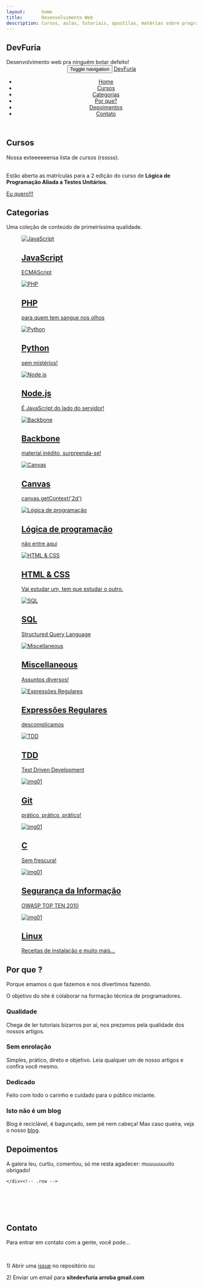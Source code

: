 ```yaml
---
layout:      home
title:       Desenvolvimento Web
description: Cursos, aulas, tutoriais, apostilas, matérias sobre programação web!
---
```



<!-- Home start -->
<section id="home" class="pfblock-image screen-height">
    <div class="home-overlay"></div>
    <div class="intro">
        <h1>DevFuria</h1>
        <div class="start">Desenvolvimento web pra ninguém botar defeito!</div>
    </div>
    <a href="#cursos">
        <div class="scroll-down">
            <span>
                <i class="fa fa-angle-down fa-2x"></i>
            </span>
        </div>
    </a>
</section>

<header class="header">
    <nav class="navbar navbar-custom" role="navigation">
        <div class="container">
            <div class="navbar-header">
                <button type="button" class="navbar-toggle" data-toggle="collapse" data-target="#custom-collapse">
                    <span class="sr-only">Toggle navigation</span>
                    <span class="icon-bar"></span>
                    <span class="icon-bar"></span>
                    <span class="icon-bar"></span>
                </button>
                <a class="navbar-" href="{{ base_url() }}">DevFuria</a>
            </div>
            <div class="collapse navbar-collapse" id="custom-collapse">
                <ul class="nav navbar-nav navbar-right">
                    <li><a href="#home">Home</a></li>
                    <li><a href="#cursos">Cursos</a></li>
                    <li><a href="#categorias">Categorias</a></li>
                    <li><a href="#razao">Por que?</a></li>
                    <li><a href="#depoimentos">Depoimentos</a></li>
                    <li><a href="#contato">Contato</a></li>
                </ul>
            </div>
        </div><!-- .container -->
    </nav>
</header>

<!-- Cursos -->
<section id="cursos" class="pfblock pfblock-gray">
    <div class="container">
        <div class="row">
            <div class="col-sm-6 col-sm-offset-3">
                <div class="pfblock-header wow fadeInUp">
                    <h2 class="pfblock-title">Cursos</h2>
                    <div class="pfblock-line"></div>
                    <div class="pfblock-subtitle">Nossa exteeeeeensa lista de cursos (rsssss).</div>
                    <br />
                    <p>Estão aberta as matrículas para a 2 edição do curso de <strong>Lógica de Programação Aliada a Testes Unitários</strong>.</p>
                    <p><a class="btn btn-primary" href="{{ base_url() }}/cursos/logica-de-programacao-aliada-a-testes-unitarios-proxima-edicao/?utm_source=devfuria.com.br&utm_campaign=matriculas&utm_medium=home-page" role="button">Eu quero!!!</a></p>
                </div>
            </div>
        </div><!-- .row -->
    </div><!-- .contaier -->
</section>

<!-- Categorias -->
<section id="categorias" class="pfblock">
    <div class="container">
        <div class="row">
            <div class="col-sm-6 col-sm-offset-3">
                <div class="pfblock-header wow fadeInUp">
                    <h2 class="pfblock-title">Categorias</h2>
                    <div class="pfblock-line"></div>
                    <div class="pfblock-subtitle">
                        Uma coleção de conteúdo de primeiríssima qualidade.
                    </div>
                </div>
            </div>
        </div><!-- .row -->
        <div class="row">
            <div class="col-xs-12 col-sm-4 col-md-4">
                <div class="grid wow zoomIn">
                    <a href="javascript/">
                        <figure class="effect-bubba">
                            <img src="{{ base_url() }}/app/templates/clean/images/itens-azuis.png" alt="JavaScript"/>
                            <figcaption>
                                <h2>JavaScript</h2>
                                <p>ECMAScript</p>
                            </figcaption>
                        </figure>
                    </a>
                </div>
            </div>
            <div class="col-xs-12 col-sm-4 col-md-4">
                <div class="grid wow zoomIn">
                    <a href="php/">
                        <figure class="effect-bubba">
                            <img src="{{ base_url() }}/app/templates/clean/images/itens-azuis.png" alt="PHP"/>
                            <figcaption>
                                <h2>PHP</h2>
                                <p>para quem tem sangue nos olhos</p>
                            </figcaption>
                        </figure>
                    </a>
                </div>
            </div>
            <div class="col-xs-12 col-sm-4 col-md-4">
                <div class="grid wow zoomIn">
                    <a href="python/">
                        <figure class="effect-bubba">
                            <img src="{{ base_url() }}/app/templates/clean/images/itens-azuis.png" alt="Python"/>
                            <figcaption>
                                <h2>Python</h2>
                                <p>sem mistérios!</p>
                            </figcaption>
                        </figure>
                    </a>
                </div>
            </div>
            <div class="col-xs-12 col-sm-4 col-md-4">
                <div class="grid wow zoomIn">
                    <a href="node.js/">
                        <figure class="effect-bubba">
                            <img src="{{ base_url() }}/app/templates/clean/images/itens-azuis.png" alt="Node.js"/>
                            <figcaption>
                                <h2>Node.js</h2>
                                <p>É JavaScript do lado do servidor!</p>
                            </figcaption>
                        </figure>
                    </a>
                </div>
            </div>
            <div class="col-xs-12 col-sm-4 col-md-4">
                <div class="grid wow zoomIn">
                    <a href="backbone/">
                        <figure class="effect-bubba">
                            <img src="{{ base_url() }}/app/templates/clean/images/itens-azuis.png" alt="Backbone"/>
                            <figcaption>
                                <h2>Backbone</h2>
                                <p>material inédito, surpreenda-se!</p>
                            </figcaption>
                        </figure>
                    </a>
                </div>
            </div>
            <div class="col-xs-12 col-sm-4 col-md-4">
                <div class="grid wow zoomIn">
                    <a href="html-canvas/">
                        <figure class="effect-bubba">
                            <img src="{{ base_url() }}/app/templates/clean/images/itens-azuis.png" alt="Canvas"/>
                            <figcaption>
                                <h2>Canvas</h2>
                                <p>canvas.getContext('2d')</p>
                            </figcaption>
                        </figure>
                    </a>
                </div>
            </div>
            <div class="col-xs-12 col-sm-4 col-md-4">
                <div class="grid wow zoomIn">
                    <a href="logica-de-programacao/">
                        <figure class="effect-bubba">
                            <img src="{{ base_url() }}/app/templates/clean/images/itens-vermelhos.png" alt="Lógica de programação"/>
                            <figcaption>
                                <h2>Lógica de programação</h2>
                                <p>não entre aqui</p>
                            </figcaption>
                        </figure>
                    </a>
                </div>
            </div>
            <div class="col-xs-12 col-sm-4 col-md-4">
                <div class="grid wow zoomIn">
                    <a href="html-css/">
                        <figure class="effect-bubba">
                            <img src="{{ base_url() }}/app/templates/clean/images/itens-azuis.png" alt="HTML & CSS"/>
                            <figcaption>
                                <h2>HTML & CSS</h2>
                                <p>Vai estudar um, tem que estudar o outro.</p>
                            </figcaption>
                        </figure>
                    </a>
                </div>
            </div>
            <div class="col-xs-12 col-sm-4 col-md-4">
                <div class="grid wow zoomIn">
                    <a href="sql/">
                        <figure class="effect-bubba">
                            <img src="{{ base_url() }}/app/templates/clean/images/itens-azuis.png" alt="SQL"/>
                            <figcaption>
                                <h2>SQL</h2>
                                <p>Structured Query Language</p>
                            </figcaption>
                        </figure>
                    </a>
                </div>
            </div>
            <div class="col-xs-12 col-sm-4 col-md-4">
                <div class="grid wow zoomIn">
                    <a href="misc/">
                        <figure class="effect-bubba">
                            <img src="{{ base_url() }}/app/templates/clean/images/itens-azuis.png" alt="Miscellaneous"/>
                            <figcaption>
                                <h2>Miscellaneous</h2>
                                <p>Assuntos diversos!</p>
                            </figcaption>
                        </figure>
                    </a>
                </div>
            </div>
            <div class="col-xs-12 col-sm-4 col-md-4">
                <div class="grid wow zoomIn">
                    <a href="regex/">
                        <figure class="effect-bubba">
                            <img src="{{ base_url() }}/app/templates/clean/images/itens-azuis.png" alt="Expressões Regulares"/>
                            <figcaption>
                                <h2>Expressões Regulares</h2>
                                <p>descomplicamos</p>
                            </figcaption>
                        </figure>
                    </a>
                </div>
            </div>
            <div class="col-xs-12 col-sm-4 col-md-4">
                <div class="grid wow zoomIn">
                    <a href="tdd/">
                        <figure class="effect-bubba">
                            <img src="{{ base_url() }}/app/templates/clean/images/itens-azuis.png" alt="TDD"/>
                            <figcaption>
                                <h2>TDD</h2>
                                <p>Test Driven Development</p>
                            </figcaption>
                        </figure>
                    </a>
                </div>
            </div>
            <div class="col-xs-12 col-sm-4 col-md-4">
                <div class="grid wow zoomIn">
                    <a href="git/">
                        <figure class="effect-bubba">
                            <img src="{{ base_url() }}/app/templates/clean/images/itens-azuis.png" alt="img01"/>
                            <figcaption>
                                <h2>Git</h2>
                                <p>prático, prático, prático!</p>
                            </figcaption>
                        </figure>
                    </a>
                </div>
            </div>
            <div class="col-xs-12 col-sm-4 col-md-4">
                <div class="grid wow zoomIn">
                    <a href="c/">
                        <figure class="effect-bubba">
                            <img src="{{ base_url() }}/app/templates/clean/images/itens-azuis.png" alt="img01"/>
                            <figcaption>
                                <h2>C</h2>
                                <p>Sem frescura!</p>
                            </figcaption>
                        </figure>
                    </a>
                </div>
            </div>
            <div class="col-xs-12 col-sm-4 col-md-4">
                <div class="grid wow zoomIn">
                    <a href="seguranca-da-informacao/">
                        <figure class="effect-bubba">
                            <img src="{{ base_url() }}/app/templates/clean/images/itens-azuis.png" alt="img01"/>
                            <figcaption>
                                <h2>Segurança da Informação</h2>
                                <p>OWASP TOP TEN 2010</p>
                            </figcaption>
                        </figure>
                    </a>
                </div>
            </div>
            <div class="col-xs-12 col-sm-4 col-md-4">
                <div class="grid wow zoomIn">
                    <a href="linux/">
                        <figure class="effect-bubba">
                            <img src="{{ base_url() }}/app/templates/clean/images/itens-azuis.png" alt="img01"/>
                            <figcaption>
                                <h2>Linux</h2>
                                <p>Receitas de instalação e muito mais...</p>
                            </figcaption>
                        </figure>
                    </a>
                </div>
            </div>
        </div>
    </div><!-- .contaier -->
</section>

<!-- Tá esperando o quê ?
<section class="calltoaction">
    <div class="container">
        <div class="row">
            <div class="col-md-12 col-lg-12">
                <h2 class="wow slideInRight" data-wow-delay=".1s">Tá esperando o quê?</h2>
                <div class="calltoaction-decription wow slideInRight" data-wow-delay=".2s">
                    <p>Demorou para estudar com a gente!</p>
                    <p>E não é porque é grátis não, é que aqui tem qualidade!</p>
                </div>
            </div>
            <div class="col-md-12 col-lg-12 calltoaction-btn wow slideInRight" data-wow-delay=".3s">
                <a href="#categorias" class="btn btn-lg">Escolha uma categoria</a>
            </div>
        </div><!-- .row
    </div><!-- .container
</section> -->


<!-- Por que ? -->
<section id="razao" class="pfblock pfblock-gray">
    <div class="container">
        <div class="row">
            <div class="col-sm-6 col-sm-offset-3">
                <div class="pfblock-header wow fadeInUp">
                    <h2 class="pfblock-title">Por que ?</h2>
                    <div class="pfblock-line"></div>
                    <div class="pfblock-subtitle">
                        <p>Porque amamos o que fazemos e nos divertimos fazendo.</p>
                        <p>O objetivo do site é colaborar na formação técnica de programadores.</p>
                    </div>
                </div>
            </div>
        </div>
        <div class="row">
            <div class="col-sm-3">
                <div class="iconbox wow slideInLeft">
                    <div class="iconbox-icon">
                        <span class="icon-magic-wand"></span>
                    </div>
                    <div class="iconbox-text">
                        <h3 class="iconbox-title">Qualidade</h3>
                        <div class="iconbox-desc">
                            Chega de ler tutoriais bizarros por aí, nos prezamos pela qualidade dos nossos artigos.
                        </div>
                    </div>
                </div>
            </div>
            <div class="col-sm-3">
                <div class="iconbox wow slideInLeft">
                    <div class="iconbox-icon">
                        <span class="icon-puzzle"></span>
                    </div>
                    <div class="iconbox-text">
                        <h3 class="iconbox-title">Sem enrolação</h3>
                        <div class="iconbox-desc">
                            Simples, prático, direto e  objetivo. Leia qualquer um de nosso artigos e confira você mesmo.
                        </div>
                    </div>
                </div>
            </div>
            <div class="col-sm-3">
                <div class="iconbox wow slideInLeft">
                    <div class="iconbox-icon">
                        <span class="icon-puzzle"></span>
                    </div>
                    <div class="iconbox-text">
                        <h3 class="iconbox-title">Dedicado</h3>
                        <div class="iconbox-desc">
                            Feito com todo o carinho e cuidado para o público iniciante.
                        </div>
                    </div>
                </div>
            </div>
            <div class="col-sm-3">
                <div class="iconbox wow slideInRight">
                    <div class="iconbox-icon">
                        <span class="icon-badge"></span>
                    </div>
                    <div class="iconbox-text">
                        <h3 class="iconbox-title">Isto não é um blog</h3>
                        <div class="iconbox-desc">
                            Blog é reciclável, é bagunçado, sem pé nem cabeça! Mas caso queira, veja o nosso <a href="blog/">blog</a>.
                        </div>
                    </div>
                </div>
            </div>
        </div><!-- .row -->
    </div><!-- .container -->
</section>


<!-- Depoimentos -->
<section id="depoimentos" class="pfblock pfblock-gray">
    <div class="container">
        <div class="row">
            <div class="col-sm-6 col-sm-offset-3">
                <div class="pfblock-header wow fadeInUp">
                    <h2 class="pfblock-title">Depoimentos</h2>
                    <div class="pfblock-line"></div>
                    <div class="pfblock-subtitle">
                        <p>A galera leu, curtiu, comentou, só me resta agadecer: muuuuuuuito obrigado!</p>
                    </div>
                </div>
            </div>
        </div><!-- .row -->
        <div class="row">
            <!--
            O primeiro da lista é o depoimento mais recente....

            <div class="cbp-qtcontent">
                <blockquote>
                    <p></p>
                    <footer><a href="#"></a></footer>
                </blockquote>
            </div>
            -->
            <div class="cbp-qtcontent">
                <blockquote>
                    <p>Nice!</p>
                    <footer><a href="http://devfuria.com.br/javascript/operador-condicional-ternario/#comment-3827518707">Marco Antonio</a></footer>
                </blockquote>
            </div>
            <div class="cbp-qtcontent">
                <blockquote>
                    <p>Muito obrigado!!!</p>
                    <footer><a href="http://www.devfuria.com.br/logica-de-programacao/exemplos-na-linguagem-c-do-algoritmo-bubble-sort/#comment-3821466534">Brian</a></footer>
                </blockquote>
            </div>
            <div class="cbp-qtcontent">
                <blockquote>
                    <p>Parabéns pelo artigo! Muito bom!</p>
                    <footer><a href="http://www.devfuria.com.br/misc/arquivo-hosts/#comment-3811171220">Lourival Lopes</a></footer>
                </blockquote>
            </div>
            <div class="cbp-qtcontent">
                <blockquote>
                    <p>Muito Obrigado. Muito simples sua explicação.</p>
                    <footer><a href="http://devfuria.com.br/javascript/manipulando-radios-buttons-com-javascript/#comment-3800579651">Jeferson Fernandes</a></footer>
                </blockquote>
            </div>
<!--             <div class="cbp-qtcontent">
                <blockquote>
                    <p>Top parabéns, grande abraço!</p>
                    <footer><a href="http://www.devfuria.com.br/sql/mysql-pelo-terminal/#comment-3796872968">Willian Sandro</a></footer>
                </blockquote>
            </div>
            <div class="cbp-qtcontent">
                <blockquote>
                    <p>Valeu man :) salvou dois dias de sofrimento com isso.</p>
                    <footer><a href="https://disqus.com/by/rumblersoppa/">Rumbler Soppa</a></footer>
                </blockquote>
            </div>
            <div class="cbp-qtcontent">
                <blockquote>
                    <p>Excelente explicação! Obrigado!</p>
                    <footer><a href="http://www.devfuria.com.br/python/modulos-pacotes/#comment-3750503937">Michel Wilhelm</a></footer>
                </blockquote>
            </div>
            <div class="cbp-qtcontent">
                <blockquote>
                    <p>Muito bom, seus artigos tem me ajudado bastante!</p>
                    <footer><a href="http://www.devfuria.com.br/python/manipulando-arquivos-de-texto/#comment-3735020868">Guilherme Britto</a></footer>
                </blockquote>
            </div>
            <div class="cbp-qtcontent">
                <blockquote>
                    <p>Estas dicas me ajudaram muito. Valeu!</p>
                    <footer><a href="http://devfuria.com.br/linux/instalando-nodejs/#comment-3732906289">Itamar Gomes</a></footer>
                </blockquote>
            </div>
            <div class="cbp-qtcontent">
                <blockquote>
                    <p>Muito bom! Obrigado!</p>
                    <footer><a href="http://www.devfuria.com.br/python/yield/#comment-3699133721">Danilo Braz</a></footer>
                </blockquote>
            </div>
            <div class="cbp-qtcontent">
                <blockquote>
                    <p>Parabéns pelo site...</p>
                    <footer><a href="http://www.devfuria.com.br/javascript/dom/#comment-3685533765">Valério Souza</a></footer>
                </blockquote>
            </div>
            <div class="cbp-qtcontent">
                <blockquote>
                    <p>Que explicação sensacional....</p>
                    <footer><a href="http://www.devfuria.com.br/javascript/dom-create-element/#comment-3683468494">Luiz Felipe</a></footer>
                </blockquote>
            </div>
            <div class="cbp-qtcontent">
                <blockquote>
                    <p>Guardei no Firefox para estudar mais tarde, a noite. Conteúdo bem interessante, eu sinceramente não havia visto. Qualquer dúvida eu posto " aqui" , okay! ?</p>
                    <footer><a href="http://www.devfuria.com.br/c/introducao-linguagem-c/#comment-3664089484">Willian Efaanz</a></footer>
                </blockquote>
            </div>
            <div class="cbp-qtcontent">
                <blockquote>
                    <p>Parabéns pela explicação!</p>
                    <footer><a href="http://www.devfuria.com.br/logica-de-programacao/trocar-o-valor-de-duas-variaveis/#comment-3672490164">Jorge Bill Silva</a></footer>
                </blockquote>
            </div>
            <div class="cbp-qtcontent">
                <blockquote>
                    <p>Legal o artigo.</p>
                    <footer><a href="http://www.devfuria.com.br/python/saidas-output/#comment-3661558218">zumbipy</a></footer>
                </blockquote>
            </div>
            <div class="cbp-qtcontent">
                <blockquote>
                    <p>Me auxiliou em uma questão, muito bom !</p>
                    <footer><a href="http://www.devfuria.com.br/javascript/forms/input-radio-button/#comment-3636774896">Rapha Stecca</a></footer>
                </blockquote>
            </div>
            <div class="cbp-qtcontent">
                <blockquote>
                    <p>Ajudou a entender um pouco mais sobre. Obrigado!</p>
                    <footer><a href="http://www.devfuria.com.br/php/manipulando-checkboxes-com-php/#comment-3560414040">Ricardo Souza</a></footer>
                </blockquote>
            </div>
            <div class="cbp-qtcontent">
                <blockquote>
                    <p>Flavio, deu certo! Estive todo esse tempo tentando de um jeito errado, muito obrigado!</p>
                    <footer><a href="http://www.devfuria.com.br/sql/mysql-listar-base/#comment-3580898402">Sor Dantas, o Magro</a></footer>
                </blockquote>
            </div>
            <div class="cbp-qtcontent">
                <blockquote>
                    <p>Muito bom, abriu para novas ideias.</p>
                    <footer><a href="http://www.devfuria.com.br/python/tdd-primeiros-passos-com-testes-unitarios/#comment-3574121281">Luiz Gledson</a></footer>
                </blockquote>
            </div>
            <div class="cbp-qtcontent">
                <blockquote>
                    <p>Post muito agregador!</p>
                    <footer><a href="http://www.devfuria.com.br/blog/2015/10/07/a-pratica-deve-vir-antes-da-teoria.html#comment-3569277033">Israel Blender</a></footer>
                </blockquote>
            </div>
            <div class="cbp-qtcontent">
                <blockquote>
                    <p>Olha, eu tmb coloco os atributos das minhas tags assim, facilita a leitura do código num futuro. E me ajudou bastante!</p>
                    <footer><a href="http://www.devfuria.com.br/php/manipulando-radio-button-com-php/#comment-3574810910">Gualberto Dos Santos</a></footer>
                </blockquote>
            </div>
            <div class="cbp-qtcontent">
                <blockquote>
                    <p>Muito legal e bem explicado parabéns!</p>
                    <footer><a href="http://www.devfuria.com.br/logica-de-programacao/trocar-o-valor-de-duas-variaveis/#comment-3592643589">Natalia Rodrigues</a></footer>
                </blockquote>
            </div>
            <div class="cbp-qtcontent">
                <blockquote>
                    <p>Muito obrigado!!!!!!!!!!!</p>
                    <footer><a href="http://devfuria.com.br/linux/instalando-sqlite/#comment-3496702500">Tadeu Espíndola Palermo</a></footer>
                </blockquote>
            </div>
            <div class="cbp-qtcontent">
                <blockquote>
                    <p>Excelente explicação, muito obrigado pelo artigo!</p>
                    <footer><a href="http://devfuria.com.br/javascript/prototipos-prototype/#comment-3391239261">Leandro M. Silva </a></footer>
                </blockquote>
            </div>
            <div class="cbp-qtcontent">
                <blockquote>
                    <p>Excelente! Direto ao ponto...</p>
                    <footer><a href="http://www.devfuria.com.br/python/sintaxe-basica/#comment-3316225832">Marcelo Romeu Gonçalves</a></footer>
                </blockquote>
            </div>
            <div class="cbp-qtcontent">
                <blockquote>
                    <p>Thank's very much!</p>
                    <footer><a href="http://www.devfuria.com.br/git/netrc-nao-pedir-senha/#comment-3311432326">brazica</a></footer>
                </blockquote>
            </div>
            <div class="cbp-qtcontent">
                <blockquote>
                    <p>Show de bola... Parabéns!</p>
                    <footer><a href="http://www.devfuria.com.br/python/yield/#comment-3276927535">Eduardo</a></footer>
                </blockquote>
            </div>
            <div class="cbp-qtcontent">
                <blockquote>
                    <p>Só para lhe dizer que este site é fantastico! Obrigado por partilhar os seus conhecimentos com o pessoal! :)</p>
                    <footer><a href="http://www.devfuria.com.br/javascript/backbone-exemplo-05/#comment-3262230385">Nuno Almeida</a></footer>
                </blockquote>
            </div>
            <div class="cbp-qtcontent">
                <blockquote>
                    <p>Show !!</p>
                    <footer><a href="http://www.devfuria.com.br/python/lacos-de-repeticao/#comment-3248117928">Bruno Peçanha</a></footer>
                </blockquote>
            </div>
            <div class="cbp-qtcontent">
                <blockquote>
                    <p>Resolveu meu problema!</p>
                    <footer><a href="http://www.devfuria.com.br/javascript/forms/input-radio-button/#comment-3215373541">Netlife NL</a></footer>
                </blockquote>
            </div>
            <div class="cbp-qtcontent">
                <blockquote>
                    <p>Muito obrigado! Não estava entendendo o que eram esses elementos até encontrar este post.</p>
                    <footer><a href="http://www.devfuria.com.br/html-css/elementos-inline-block-level/#comment-3033551740">Lucas</a></footer>
                </blockquote>
            </div>
            <div class="cbp-qtcontent">
                <blockquote>
                    <p>Tenho aprendido muito com seus tutoriais, muito obrigado e parabéns pelo conteúdo.</p>
                    <footer><a href="http://www.devfuria.com.br/javascript/dom-getelementbyid/#comment-2905104572">Rodrigo Gonçalves</a></footer>
                </blockquote>
            </div>
            <div class="cbp-qtcontent">
                <blockquote>
                    <p>Estou estudando o NodeJS e me encantando com a estrutura e facilidade de executar a linguagem. Muito bacana esse compêndio de artigos, me ajudará bastante! Valeu msm!</p>
                    <footer><a href="http://www.devfuria.com.br/javascript/node.js/#comment-2900773411">Rodrigo Zan</a></footer>
                </blockquote>
            </div>
            <div class="cbp-qtcontent">
                <blockquote>
                    <p>Simples e Didático!!! Parabéns!!!</p>
                    <footer><a href="http://www.devfuria.com.br/python/sintaxe-basica/#comment-3179804339">Evandro Costa</a></footer>
                </blockquote>
            </div>
            <div class="cbp-qtcontent">
                <blockquote>
                    <p>Ajudou muito!</p>
                    <footer><a href="http://www.devfuria.com.br/python/sintaxe-basica/#comment-3108586469">Carlos Henrique</a></footer>
                </blockquote>
            </div>
            <div class="cbp-qtcontent">
                <blockquote>
                    <p>Show!! A tirinha foi fod*! HAHAHA</p>
                    <footer><a href="http://www.devfuria.com.br/logica-de-programacao/#comment-2923536078">Rodolfo Martins</a></footer>
                </blockquote>
            </div>
            <div class="cbp-qtcontent">
                <blockquote>
                    <p>Muito bom seu tutorial, parabéns!</p>
                    <footer><a href="http://www.devfuria.com.br/python/manipulando-arquivos-de-texto/#comment-3010849957">Brito</a></footer>
                </blockquote>
            </div>
            <div class="cbp-qtcontent">
                <blockquote>
                    <p>Muito bem feito o artigo, parabéns!! Com certeza é de muita valia. Bem abordado os tópicos com a preocupação de passar desde a forma mais simples de testes até um framework. Obrigado!!!</p>
                    <footer><a href="http://www.devfuria.com.br/python/tdd-primeiros-passos-com-testes-unitarios/#comment-3034463140">Newton San</a></footer>
                </blockquote>
            </div>
            <div class="cbp-qtcontent">
                <blockquote>
                    <p>O DevFuria tem artigos muito interessante sobre várias áreas. Continuem com esse trabalho bacana :D</p>
                    <footer><a href="http://www.devfuria.com.br/php/como-funcionam-os-metodos-get-e-post/#comment-3090951852">Edson Fell</a></footer>
                </blockquote>
            </div>
            <div class="cbp-qtcontent">
                <blockquote>
                    <p>Sensacional, Flávio! Estava me sentindo mal acostumado usando jQuery. Estou criando um projeto sem utilizar frameworks e treinando JS. Sua explicação foi excelente. Obrigado!</p>
                    <footer><a href="http://www.devfuria.com.br/javascript/dom-getelementbyid/#comment-2586607601">Rômulo Bastos</a></footer>
                </blockquote>
            </div>
            <div class="cbp-qtcontent">
                <blockquote>
                    <p>Obrigado, adorei!</p>
                    <footer><a href="http://www.devfuria.com.br/javascript/forms/input-radio-button/#comment-2620405304">anonymousUP</a></footer>
                </blockquote>
            </div>
            <div class="cbp-qtcontent">
                <blockquote>
                    <p>De parabéns, simples e prático!</p>
                    <footer><a href="http://www.devfuria.com.br/javascript/numeros-aleatorios/#comment-2315409860">Emerson Andrey</a></footer>
                </blockquote>
            </div>
            <div class="cbp-qtcontent">
                <blockquote>
                    <p>Caraca meu, muito resumido e bem explicadinho. Parabéns!!!</p>
                    <footer><a href="http://www.devfuria.com.br/linux/apache-habilitar-mod_rewrite-no-apache-mod/#comment-2626611324">Kevin Riquena</a></footer>
                </blockquote>
            </div>
            <div class="cbp-qtcontent">
                <blockquote>
                    <p>Excelente explicação, rápida, prática, objetiva e esclarecedora... valeu!</p>
                    <footer><a href="http://www.devfuria.com.br/html-css/seletores-css/#comment-1790118192">Grazi AC</a></footer>
                </blockquote>
            </div>
            <div class="cbp-qtcontent">
                <blockquote>
                    <p>Muito bem explicado!!!</p>
                    <footer><a href="http://www.devfuria.com.br/javascript/dom-create-element/#comment-1841649928">Geilson Ribeiro Mirandola</a></footer>
                </blockquote>
            </div>
 -->        </div><!-- .row -->
    </div><!-- .row -->
</section>

<!-- Contato -->
<section id="contato" class="pfblock" style="padding-top: 60px;">
    <div class="container">
        <div class="row">
            <div class="col-sm-6 col-sm-offset-3">
                <div class="pfblock-header">
                    <h2 class="pfblock-title">Contato</h2>
                    <div class="pfblock-line"></div>
                    <p>Para entrar em contato com a gente, você pode...</p>
                    <br />
                    <p style="text-align: left">1) Abrir uma <a href="https://github.com/flaviomicheletti/devfuria.com.br/issues/new">issue</a> no repositório ou</p>
                    <p style="text-align: left">2) Enviar um email para <strong>sitedevfuria arroba gmail.com</strong></p>
                </div>
            </div>
        </div><!-- .row -->
    </div><!-- .container -->
</section>

